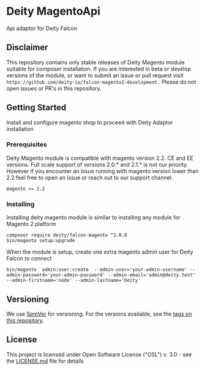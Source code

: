 # Deity MagentoApi

Api adaptor for Deity Falcon

## Disclaimer

This repository contains only stable releases of Deity Magento module suitable for composer installation.
If you are interested in beta or develop versions of the module, or want to submit an issue or pull request 
visit `https://github.com/deity-io/falcon-magento2-development` .
Please do not open issues or PR's in this repository.

## Getting Started

Install and configure magento shop to proceed with Deity Adaptor installation

### Prerequisites

Deity Magento module is compatible with magento version 2.2. CE and EE versions. 
Full scale support of versions 2.0.* and 2.1.* is not our priority.
However if you encounter an issue running with magento version lower than 2.2 feel free
to open an issue or reach out to our support channel.
```
magento >= 2.2
```

### Installing

Installing deity magento module is similar to installing any module for Magento 2 platform 

```
composer require deity/falcon-magento ^3.0.0
bin/magento setup:upgrade
```
When the module is setup, create one extra magento admin user for Deity Falcon to connect

```
bin/magento  admin:user:create  --admin-user='your-admin-username' --admin-password='your-admin-password' --admin-email='admin@deity.test' --admin-firstname='node' --admin-lastname='Deity'
```

## Versioning

We use [SemVer](http://semver.org/) for versioning. For the versions available, see the [tags on this repository](https://github.com/deity-io/falcon-magento2-module/tags). 

## License

This project is licensed under Open Software License ("OSL") v. 3.0 - see the [LICENSE.md](LICENSE.md) file for details
